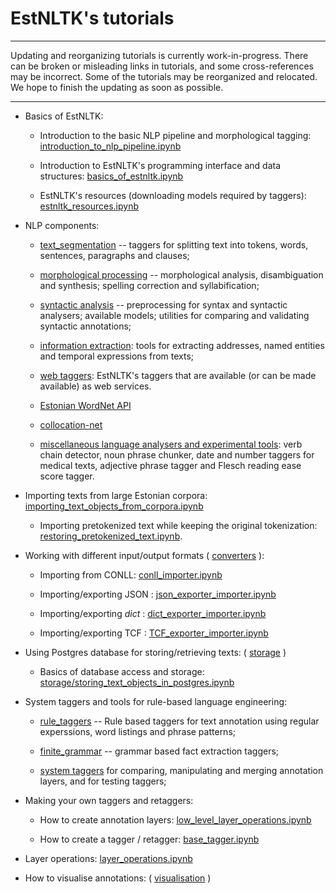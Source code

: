 # EstNLTK's tutorials 

---

Updating and reorganizing tutorials is currently work-in-progress. There can be broken or misleading links in tutorials, and some cross-references may be incorrect. Some of the tutorials may be reorganized and relocated. We hope to finish the updating as soon as possible. 

---


* Basics of EstNLTK:
    * Introduction to the basic NLP pipeline and morphological tagging:  [introduction_to_nlp_pipeline.ipynb](nlp_pipeline/introduction_to_nlp_pipeline.ipynb)

    * Introduction to EstNLTK's programming interface and data structures: [basics_of_estnltk.ipynb](basics_of_estnltk.ipynb)
     
    * EstNLTK's resources (downloading models required by taggers): [estnltk_resources.ipynb](estnltk_resources.ipynb) 

* NLP components:
    
    * [text_segmentation](nlp_pipeline/A_text_segmentation) -- taggers for splitting text into tokens, words, sentences, paragraphs and clauses;
    
    * [morphological processing](nlp_pipeline/B_morphology) -- morphological analysis, disambiguation and synthesis; spelling correction and syllabification;

    * [syntactic analysis](nlp_pipeline/C_syntax) -- preprocessing for syntax and syntactic analysers; available models; utilities for comparing and validating syntactic annotations;

    * [information extraction](nlp_pipeline/D_information_extraction): tools for extracting addresses, named entities and temporal expressions from texts;
   
    * [web taggers](taggers/web_taggers/web_taggers.ipynb): EstNLTK's taggers that are available (or can be made available) as web services.

    * [Estonian WordNet API](wordnet/wordnet.ipynb)

    * [collocation-net](collocation_net/tutorial.ipynb) 

    * [miscellaneous language analysers and experimental tools](nlp_pipeline/X_miscellaneous): verb chain detector, noun phrase chunker, date and number taggers for medical texts,  adjective phrase tagger and Flesch reading ease score tagger.
  
* Importing texts from large Estonian corpora: [importing_text_objects_from_corpora.ipynb](corpus_processing/importing_text_objects_from_corpora.ipynb)
    
    * Importing pretokenized text while keeping the original tokenization: [restoring_pretokenized_text.ipynb](corpus_processing/restoring_pretokenized_text.ipynb).

* Working with different input/output formats ( [converters](converters) ):

    * Importing from CONLL: [conll_importer.ipynb](converters/conll_importer.ipynb)
    
    * Importing/exporting JSON : [json_exporter_importer.ipynb](converters/json_exporter_importer.ipynb)

    * Importing/exporting _dict_ : [dict_exporter_importer.ipynb](converters/dict_exporter_importer.ipynb)
 
    * Importing/exporting TCF : [TCF_exporter_importer.ipynb](converters/TCF_exporter_importer.ipynb) 

* Using Postgres database for storing/retrieving texts: ( [storage](storage) )

    * Basics of database access and storage: [storage/storing_text_objects_in_postgres.ipynb](storage/storing_text_objects_in_postgres.ipynb)

* System taggers and tools for rule-based language engineering:

    * [rule_taggers](taggers/rule_taggers) -- Rule based taggers for text annotation using regular experssions, word listings and phrase patterns;

    * [finite_grammar](taggers/finite_grammar) -- grammar based fact extraction taggers;

    * [system taggers](taggers/system) for comparing, manipulating and merging annotation layers, and for testing taggers;

* Making your own taggers and retaggers:

    * How to create annotation layers: [low_level_layer_operations.ipynb](system/low_level_layer_operations.ipynb)
    
    * How to create a tagger / retagger: [base_tagger.ipynb](taggers/base_tagger.ipynb)

* Layer operations: [layer_operations.ipynb](system/layer_operations.ipynb)

* How to visualise annotations: ( [visualisation](visualisation) )